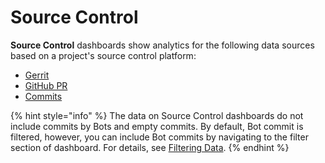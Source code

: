 # Source Control

**Source Control** dashboards show analytics for the following data sources based on a project's source control platform:

* [Gerrit](gerrit.md)
* [GitHub PR](github-pr.md)
* [Commits](git.md)

{% hint style="info" %}
The data on Source Control dashboards do not include commits by Bots and empty commits. By default, Bot commit is filtered, however, you can include Bot commits by navigating to the filter section of dashboard. For details, see [Filtering Data](../../filtering-data/).
{% endhint %}

